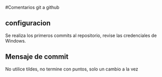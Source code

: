#Comentarios git a github
<br>
<h2>configuracion</h2>
Se realiza los primeros commits al repositorio, revise las credenciales de   Windows.
<h2>Mensaje de commit</h2>
No utilice tildes, no termine con puntos, solo un cambio a la vez
